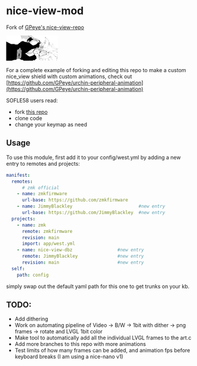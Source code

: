 # nice-view-mod
Fork of [GPeye's nice-view-repo](https://github.com/GPeye/nice-view-mod)

![example](/assets/trunks.gif)

For a complete example of forking and editing this repo to make a custom nice_view shield with custom animations, check out [https://github.com/GPeye/urchin-peripheral-animation](https://github.com/GPeye/urchin-peripheral-animation)


SOFLE58 users read:

- fork [this repo](https://github.com/a741725193/zmk-sofle)
- clone code
- change your keymap as need


## Usage

To use this module, first add it to your config/west.yml by adding a new entry to remotes and projects:

```yml
manifest:
  remotes:
      # zmk official
    - name: zmkfirmware
      url-base: https://github.com/zmkfirmware
    - name: JimmyBlackley                         #new entry
      url-base: https://github.com/JimmyBlackley  #new entry
  projects:
    - name: zmk
      remote: zmkfirmware
      revision: main
      import: app/west.yml
    - name: nice-view-dbz                 #new entry
      remote: JimmyBlackley               #new entry
      revision: main                      #new entry
  self:
    path: config
```
simply swap out the default yaml path for this one to get trunks on your kb.


## TODO:

- Add dithering
- Work on automating pipeline of Video -> B/W -> 1bit with dither -> png frames -> rotate and LVGL 1bit color
- Make tool to automatically add all the individual LVGL frames to the art.c
- Add more branches to this repo with more animations
- Test limits of how many frames can be added, and animation fps before keyboard breaks (I am using a nice-nano v1)


